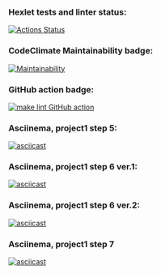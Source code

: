 ### Hexlet tests and linter status:
[![Actions Status](https://github.com/Serggi0/python-project-lvl1/workflows/hexlet-check/badge.svg)](https://github.com/Serggi0/python-project-lvl1/actions)

### CodeClimate Maintainability badge:
[![Maintainability](https://api.codeclimate.com/v1/badges/a99a88d28ad37a79dbf6/maintainability)](https://codeclimate.com/github/codeclimate/codeclimate/maintainability)

### GitHub action badge:
[![make lint GitHub action](https://github.com/Serggi0/python-project-lvl1/workflows/make%20lint%20GitHub%20action/badge.svg)](https://github.com/Serggi0/python-project-lvl1/actions)

### Asciinema, project1 step 5:
[![asciicast](https://asciinema.org/a/bQJjRwy5Bn8VgJZHnmiUPFBZP.svg)](https://asciinema.org/a/bQJjRwy5Bn8VgJZHnmiUPFBZP)

### Asciinema, project1 step 6 ver.1:
[![asciicast](https://asciinema.org/a/376276.svg)](https://asciinema.org/a/376276)

### Asciinema, project1 step 6 ver.2:
[![asciicast](https://asciinema.org/a/376696.svg)](https://asciinema.org/a/376696)

### Asciinema, project1 step 7
[![asciicast](https://asciinema.org/a/376759.svg)](https://asciinema.org/a/376759)